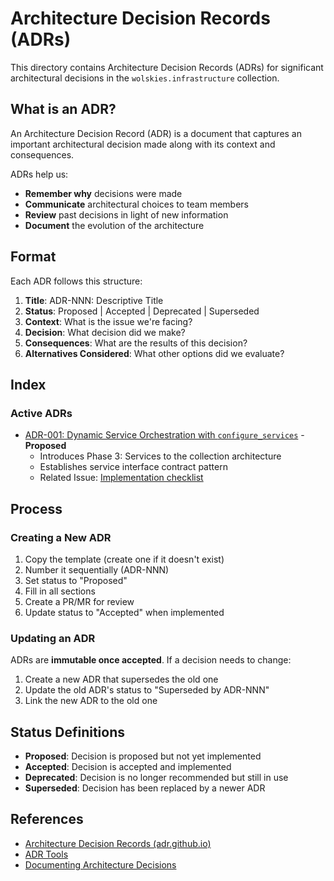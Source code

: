 # Architecture Decision Records (ADRs)

This directory contains Architecture Decision Records (ADRs) for significant architectural decisions in the `wolskies.infrastructure` collection.

## What is an ADR?

An Architecture Decision Record (ADR) is a document that captures an important architectural decision made along with its context and consequences.

ADRs help us:
- **Remember why** decisions were made
- **Communicate** architectural choices to team members
- **Review** past decisions in light of new information
- **Document** the evolution of the architecture

## Format

Each ADR follows this structure:

1. **Title**: ADR-NNN: Descriptive Title
2. **Status**: Proposed | Accepted | Deprecated | Superseded
3. **Context**: What is the issue we're facing?
4. **Decision**: What decision did we make?
5. **Consequences**: What are the results of this decision?
6. **Alternatives Considered**: What other options did we evaluate?

## Index

### Active ADRs

- [ADR-001: Dynamic Service Orchestration with `configure_services`](./ADR-001-dynamic-service-orchestration.md) - **Proposed**
  - Introduces Phase 3: Services to the collection architecture
  - Establishes service interface contract pattern
  - Related Issue: [Implementation checklist](./ISSUE-configure-services-implementation.md)

## Process

### Creating a New ADR

1. Copy the template (create one if it doesn't exist)
2. Number it sequentially (ADR-NNN)
3. Set status to "Proposed"
4. Fill in all sections
5. Create a PR/MR for review
6. Update status to "Accepted" when implemented

### Updating an ADR

ADRs are **immutable once accepted**. If a decision needs to change:

1. Create a new ADR that supersedes the old one
2. Update the old ADR's status to "Superseded by ADR-NNN"
3. Link the new ADR to the old one

## Status Definitions

- **Proposed**: Decision is proposed but not yet implemented
- **Accepted**: Decision is accepted and implemented
- **Deprecated**: Decision is no longer recommended but still in use
- **Superseded**: Decision has been replaced by a newer ADR

## References

- [Architecture Decision Records (adr.github.io)](https://adr.github.io/)
- [ADR Tools](https://github.com/npryce/adr-tools)
- [Documenting Architecture Decisions](https://cognitect.com/blog/2011/11/15/documenting-architecture-decisions)
